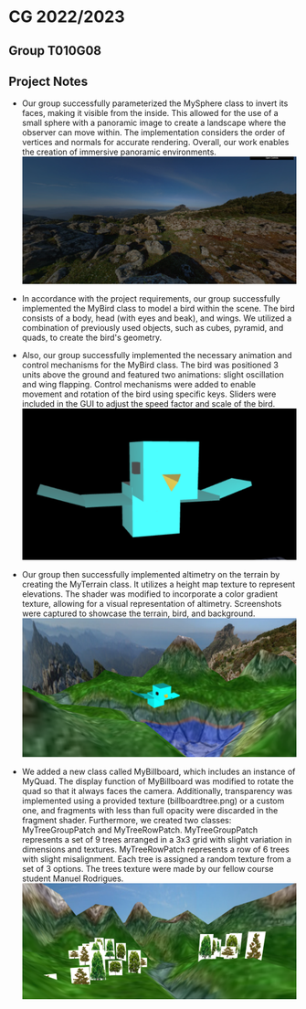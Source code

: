 # CG 2022/2023

## Group T010G08

## Project Notes

- Our group successfully parameterized the MySphere class to invert its faces, making it visible from the inside. This allowed for the use of a small sphere with a panoramic image to create a landscape where the observer can move within. The implementation considers the order of vertices and normals for accurate rendering. Overall, our work enables the creation of immersive panoramic environments.
![Screenshot 1](screenshots/cg-t010g08-proj-1.png)

- In accordance with the project requirements, our group successfully implemented the MyBird class to model a bird within the scene. The bird consists of a body, head (with eyes and beak), and wings. We utilized a combination of previously used objects, such as cubes, pyramid, and quads, to create the bird's geometry.
- Also, our group successfully implemented the necessary animation and control mechanisms for the MyBird class. The bird was positioned 3 units above the ground and featured two animations: slight oscillation and wing flapping. Control mechanisms were added to enable movement and rotation of the bird using specific keys. Sliders were included in the GUI to adjust the speed factor and scale of the bird.
![Screenshot 1](screenshots/cg-t010g08-proj-2.png)

- Our group then successfully implemented altimetry on the terrain by creating the MyTerrain class. It utilizes a height map texture to represent elevations. The shader was modified to incorporate a color gradient texture, allowing for a visual representation of altimetry. Screenshots were captured to showcase the terrain, bird, and background.
![Screenshot 1](screenshots/cg-t010g08-proj-3.png)


- We added a new class called MyBillboard, which includes an instance of MyQuad. The display function of MyBillboard was modified to rotate the quad so that it always faces the camera. Additionally, transparency was implemented using a provided texture (billboardtree.png) or a custom one, and fragments with less than full opacity were discarded in the fragment shader. Furthermore, we created two classes: MyTreeGroupPatch and MyTreeRowPatch. MyTreeGroupPatch represents a set of 9 trees arranged in a 3x3 grid with slight variation in dimensions and textures. MyTreeRowPatch represents a row of 6 trees with slight misalignment. Each tree is assigned a random texture from a set of 3 options. The trees texture were made by our fellow course student Manuel Rodrigues.
![Screenshot 1](screenshots/cg-t010g08-proj-5.png)
